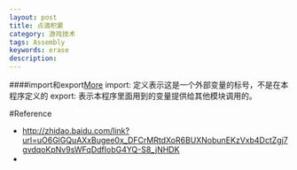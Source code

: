 ```yaml
---
layout: post
title: 点滴积累
category: 游戏技术
tags: Assembly
keywords: erase
description: 
---
```


####import和export[More](http://3y.uu456.com/bp-2b6192176c17sf0e7cd137f7-1.html)
import: 定义表示这是一个外部变量的标号，不是在本程序定义的
export: 表示本程序里面用到的变量提供给其他模块调用的。

#Reference

* <http://zhidao.baidu.com/link?url=uO6GlGQuAXxBugee0x_DFCrMRtdXoR6BUXNobunEKzVxb4DctZgj7gvdqoKpNv9sWFqDdfIobG4YQ-S8_jNHDK>
*